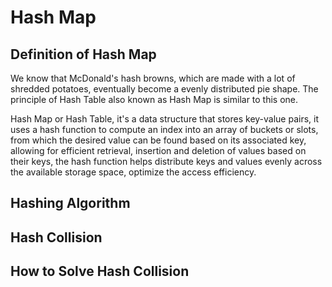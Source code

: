 # Hash Map

## Definition of Hash Map

We know that McDonald's hash browns, which are made with a lot of shredded potatoes, eventually become a evenly distributed pie shape. The principle of Hash Table also known as Hash Map is similar to this one. 

Hash Map or Hash Table, it's a data structure that stores key-value pairs, it uses a hash function to compute an index into an array of buckets or slots, from which the desired value can be found based on its associated key, allowing for efficient retrieval, insertion and deletion of values based on their keys, the hash function helps distribute keys and values evenly across the available storage space, optimize the access efficiency.

## Hashing Algorithm


## Hash Collision


## How to Solve Hash Collision
